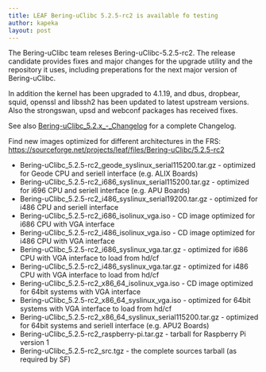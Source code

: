 ```yaml
---
title: LEAF Bering-uClibc 5.2.5-rc2 is available fo testing
author: kapeka
layout: post
---
```

The Bering-uClibc team releses Bering-uClibc-5.2.5-rc2. 
The release candidate provides fixes and major changes for the upgrade utility and the repository it uses, 
including preperations for the next major version of Bering-uClibc. 

In addition the kernel has been upgraded to 4.1.19, and dbus, dropbear, squid, openssl and libssh2 has 
been updated to latest upstream versions. 
Also the strongswan, upsd and webconf packages has received fixes.

See also
<a href="{{ site.buc_wiki_url }}/Bering-uClibc_5.2.x_-_Changelog">Bering-uClibc_5.2.x_-_Changelog</a>
for a complete Changelog.

<p>Find new images optimized for different architectures in the FRS:
<a href="https://sourceforge.net/projects/leaf/files/Bering-uClibc/5.2.5-rc2">https://sourceforge.net/projects/leaf/files/Bering-uClibc/5.2.5-rc2</a>
<ul>

<li>Bering-uClibc_5.2.5-rc2_geode_syslinux_serial115200.tar.gz - optimized for Geode CPU and seriell interface (e.g. ALIX Boards) </li>

<li>Bering-uClibc_5.2.5-rc2_i686_syslinux_serial115200.tar.gz - optimized for i696 CPU and seriell interface (e.g. APU Boards) </li>

<li>Bering-uClibc_5.2.5-rc2_i486_syslinux_serial19200.tar.gz - optimized for i486 CPU and seriell interface </li>

<li>Bering-uClibc_5.2.5-rc2_i686_isolinux_vga.iso - CD image optimized for i686 CPU with VGA interface</li>

<li>Bering-uClibc_5.2.5-rc2_i486_isolinux_vga.iso - CD image optimized for i486 CPU with VGA interface</li>

<li>Bering-uClibc_5.2.5-rc2_i686_syslinux_vga.tar.gz - optimized for i686 CPU with VGA interface to load from hd/cf</li>

<li>Bering-uClibc_5.2.5-rc2_i486_syslinux_vga.tar.gz - optimized for i486 CPU with VGA interface to load from hd/cf</li>

<li>Bering-uClibc_5.2.5-rc2_x86_64_isolinux_vga.iso - CD image optimized for 64bit systems  with VGA interface</li>

<li>Bering-uClibc_5.2.5-rc2_x86_64_syslinux_vga.iso - optimized for 64bit systems  with VGA interface to load from hd/cf</li>

<li>Bering-uClibc_5.2.5-rc2_x86_64_syslinux_serial115200.tar.gz - optimized for 64bit systems and seriell interface (e.g. APU2 Boards) </li>

<li>Bering-uClibc_5.2.5-rc2_raspberry-pi.tar.gz - tarball for Raspberry Pi version 1</li>

<li>Bering-uClibc_5.2.5-rc2_src.tgz - the complete sources tarball (as required by SF)</li>
</ul>
